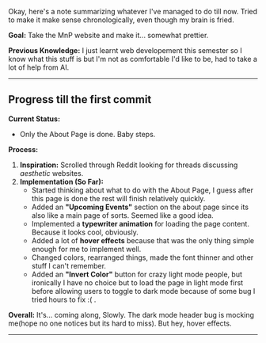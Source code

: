 Okay, here's a note summarizing whatever I've managed to do till now. Tried to make it make sense chronologically, even though my brain is fried.

**Goal:** Take the MnP website and make it... somewhat prettier.

**Previous Knowledge:** I just learnt web developement this semester so I know what this stuff is but I'm not as comfortable I'd like to be, had to take a lot of help from AI.

---

## Progress till the first commit



**Current Status:**
*   Only the About Page is done. Baby steps.

**Process:**
1.  **Inspiration:** Scrolled through Reddit looking for threads discussing *aesthetic* websites.
2.  **Implementation (So Far):**
    *   Started thinking about what to do with the About Page, I guess after this page is done the rest will finish relatively quickly.
    *   Added an **"Upcoming Events"** section on the about page since its also like a main page of sorts. Seemed like a good idea.
    *   Implemented a **typewriter animation** for loading the page content. Because it looks cool, obviously.
    *   Added a lot of **hover effects** because that was the only thing simple enough for me to implement well.
    *   Changed colors, rearranged things, made the font thinner and other stuff I can't remember. 
    *   Added an **"Invert Color"** button for crazy light mode people, but ironically I have no choice but to load the page in light mode first before allowing users to toggle to dark mode because of some bug I tried hours to fix :( . 


**Overall:** It's... coming along, Slowly. The dark mode header bug is mocking me(hope no one notices but its hard to miss). But hey, hover effects.

---
